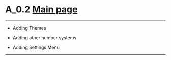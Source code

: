 # A_0.2 [Main page](https://github.com/shadowGamming/Bin-VV/)

---

* Adding Themes

* Adding other number systems

* Adding Settings Menu

---
